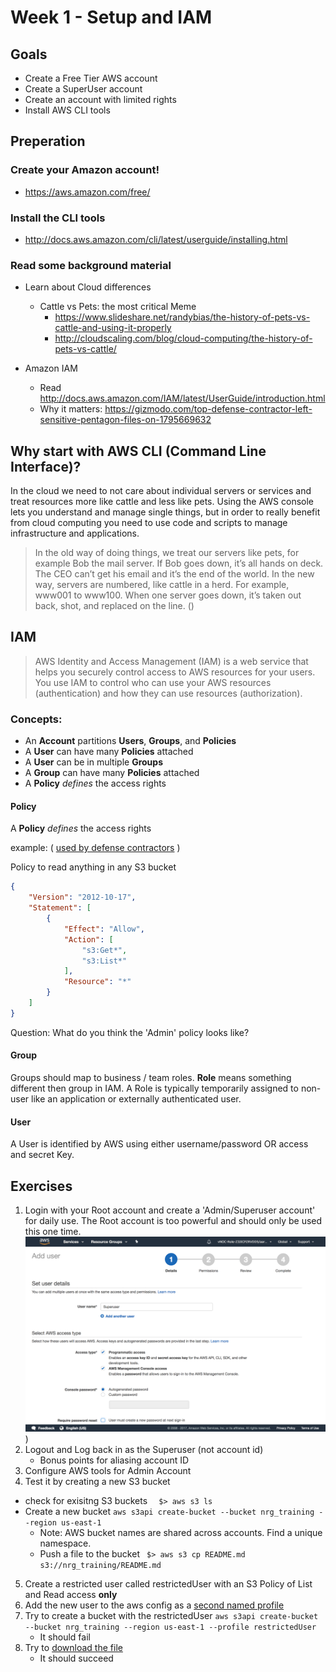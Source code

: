 # Week 1 - Setup and IAM

## Goals
- Create a Free Tier AWS account
- Create a SuperUser account
- Create an account with limited rights
- Install AWS CLI tools

## Preperation
 ### Create your Amazon account!
 - https://aws.amazon.com/free/
 ### Install the CLI tools
 - http://docs.aws.amazon.com/cli/latest/userguide/installing.html

### Read some background material
- Learn about Cloud differences
  - Cattle vs Pets: the most critical Meme
    - https://www.slideshare.net/randybias/the-history-of-pets-vs-cattle-and-using-it-properly
    - http://cloudscaling.com/blog/cloud-computing/the-history-of-pets-vs-cattle/

- Amazon IAM
  - Read http://docs.aws.amazon.com/IAM/latest/UserGuide/introduction.html
  - Why it matters: https://gizmodo.com/top-defense-contractor-left-sensitive-pentagon-files-on-1795669632


## Why start with AWS CLI (Command Line Interface)?

In the cloud we need to not care about individual servers or services and treat resources more like cattle and less like pets.  Using the AWS console lets you understand and manage single things, but in order to really benefit from cloud computing you need to use code and scripts to manage infrastructure and applications.  

> In the old way of doing things, we treat our servers like pets, for example Bob the mail server. If Bob goes down, it’s all hands on deck. The CEO can’t get his email and it’s the end of the world. In the new way, servers are numbered, like cattle in a herd. For example, www001 to www100. When one server goes down, it’s taken out back, shot, and replaced on the line. ()

## IAM

> AWS Identity and Access Management (IAM) is a web service that helps you securely control access to AWS resources for your users. You use IAM to control who can use your AWS resources (authentication) and how they can use resources (authorization).

### Concepts:

- An __Account__ partitions __Users__, __Groups__, and __Policies__
- A __User__ can have many __Policies__ attached
- A __User__ can be in multiple __Groups__
- A __Group__ can have many __Policies__ attached
- A __Policy__ *defines* the access rights

#### Policy

A __Policy__ *defines* the access rights

example: ( [used by defense contractors](https://gizmodo.com/top-defense-contractor-left-sensitive-pentagon-files-on-1795669632) )

Policy to read anything in any S3 bucket
```json
{
    "Version": "2012-10-17",
    "Statement": [
        {
            "Effect": "Allow",
            "Action": [
                "s3:Get*",
                "s3:List*"
            ],
            "Resource": "*"
        }
    ]
}
```

Question:  What do you think the 'Admin' policy looks like?

#### Group

Groups should map to business / team roles.  __Role__ means something different then group in IAM.  A Role is typically temporarily assigned to non-user like an application or externally authenticated user. 

#### User

A User is identified by AWS using either username/password OR access and secret Key.


## Exercises
1. Login with your Root account and create a 'Admin/Superuser account' for daily use.  The Root account is too powerful and should only be used this one time. 
![CreateAccount](CreateSuper.png))
2. Logout and Log back in as the Superuser (not account id)
   - Bonus points for aliasing account ID
3. Configure AWS tools for Admin Account
4. Test it by creating a new S3 bucket
- check for exisitng S3 buckets  ```  $> aws s3 ls```
- Create a new bucket ```aws s3api create-bucket --bucket nrg_training --region us-east-1```
  - Note: AWS bucket names are shared across accounts.  Find a unique namespace.
  - Push a file to the bucket ``` $> aws s3 cp README.md s3://nrg_training/README.md```
5. Create a restricted user called restrictedUser with an S3 Policy of List and Read access __only__
6. Add the new user to the aws config as a [second named profile](http://docs.aws.amazon.com/cli/latest/userguide/cli-multiple-profiles.html)
7. Try to create a bucket with the restrictedUser
```aws s3api create-bucket --bucket nrg_training --region us-east-1 --profile restrictedUser```
   - It should fail 
8. Try to [download the file](http://docs.aws.amazon.com/cli/latest/reference/s3/cp.html)
   - It should succeed